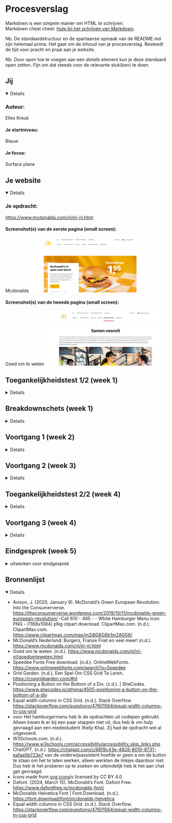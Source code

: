 # Procesverslag
Markdown is een simpele manier om HTML te schrijven.  
Markdown cheat cheet: [Hulp bij het schrijven van Markdown](https://github.com/adam-p/markdown-here/wiki/Markdown-Cheatsheet).

Nb. De standaardstructuur en de spartaanse opmaak van de README.md zijn helemaal prima. Het gaat om de inhoud van je procesverslag. Besteedt de tijd voor pracht en praal aan je website.

Nb. Door *open* toe te voegen aan een *details* element kun je deze standaard open zetten. Fijn om dat steeds voor de relevante stuk(ken) te doen.





## Jij

<details open>

  ### Auteur:
  Elles Kreuk

  #### Je startniveau:
  Blauw 

  #### Je focus:
  Surface plane 
 
</details>





## Je website

<details open>

  ### Je opdracht:
  https://www.mcdonalds.com/nl/nl-nl.html

  #### Screenshot(s) van de eerste pagina (small screen): 
  Mcdonalds
  <img src="readme-images/homepagina.jpg" width="375px" alt="Homepagina van de mcdonalds">

  #### Screenshot(s) van de tweede pagina (small screen):
  Goed om te weten 
  <img src="readme-images/tweede-pagina.jpg" width="375px" alt="De goed om te weten pagina van de mcdonalds">
 
</details>



## Toegankelijkheidstest 1/2 (week 1)

<details>
  Met de screenreader heb je geen volgend kopniveau. Als je op de k drukt ga je meteen helemaal naar beneden bij de footer. Als ik op de h druk ga je naar de stukjes die gaan over het vinden van een baan. Als je een aantal keer op het pijltje drukt gaat de screenreader de woorden spellen. Heel veel funties worden voorgelezen met koppeling etc. Zo weet je wel meteen dat je daar op kan klikken. Het legt bij een aantal uit wat je bij die koppeling kan doen. Als je met de tabtoets over de pagina gaat komt er een zwart randje om de verschillende funties.

  <img src="readme-images/checklist-1" width="375px" alt="Checklist test 1 bladzijde 1">
  <img src="readme-images/checklist-2" width="375px" alt="Checklist test 1 bladzijde 2">
  <img src="readme-images/checklist-3" width="375px" alt="Checklist test 1 bladzijde 3">
  <img src="readme-images/checklist-4" width="375px" alt="Checklist test 1 bladzijde 4">
  <img src="readme-images/checklist-5" width="375px" alt="Checklist test 1 bladzijde 5">

  ### Bevindingen
-De website heeft veel errors in de html.
-Er zijn maar 2 soorten headings die gebruikt worden 2 en 5
-De afbeeldingen hebben niet allemaal een alt tekst, en er zijn afbeeldingen met een alt tekst die niet kloppen.
-Niet bij alle afbeeldingen waar tekst in staat is de tekst goed te lezen.
-De website maakt gebruik van simpel/normaal taalgebruik.
-De website heet geen microinteracties.
-Als met de screenreader met tab over de pagina heen gaat komt er een zwart randje op de verschillende functies.
-De website is goed te gebruiken op de mobiel, alleen zijn er een aantal afbeeldingen die niet wilde laden.
</details>



## Breakdownschets (week 1)

<details>

  ### de hele pagina: 
  <img src="readme-images/Breakdownschets.png" alt="breakdown van de hele pagina">

  ### dynamisch deel (bijv menu): 
  <img src="readme-images/dummy-plaatje.jpg" width="375px" alt="breakdown van een dynamisch deel">  

</details>





## Voortgang 1 (week 2)

<details>

  ### Stand van zaken
  Het schrijven van de html ging wel redelijk goed. Ik heb al alle tekst en afbeeldingen in een header, body en footer gezet. Ik heb al een aantal dingen opgesplitst in sections en articles. En in css al wat geprobeerd met borders, margins, fonts, widhts. Wel moet ik nog kijken naar hoe ik alles in de nav ga zetten.

<img src="readme-images/website-week-2.png" alt="Screenshot van de tot nu toe gemaakte website">
<img src="readme-images/code-website-week-2.png" alt="Screenshot van de tot nu toe gemaakte html">
<img src="readme-images/css-website-week-2.png" alt="Screenshot van de tot nu toe gemaakte css">



  ### Agenda voor meeting

  student 1 Elles:
  -Ik zou graag willen weten hoe je de css op de 2e pagina kan krijgen. Aangezien alles van de eerste pagina ook word toegepast op de 2e.
  -Wat kan ik het beste toepassen bij de cheeseburger/afbeeldingen en hoe? (flexbox/grid)
  -Hoe kan ik een uitklap menu maken, die zichtbaar wordt als de pagina een groter formaat is?

  student 2 Artemis:
  -Problemen met het starten van het maken van de website

  student 3 Marie Janette:
  -Een schuifknop, indeling van afbeelding

  student 4 Brita: -


  ### Verslag van meeting

  - focus state voor toegankelijkheid
  - op de body een class zetten op de 2e pagina (aan docent vragen) en anders een 2e css
  - media query, als mijn scherm zo groot is dan doet het dit @media only screen (max widht)
  - menu ook met @media.. en de opdracht maken over het hamburger menu
  - possition relative voor hamburger plaatje, position absolute voor tekst, left: ..px en dan ook weer aanpassen voor mobiele versie

</details>





## Voortgang 2 (week 3)

<details>

  ### Stand van zaken
  Ik was eigenlijk nog niet verder gegaan aan mijn website, dus heb ik niet een foto om te laten zien hoe ver ik was.


  ### Agenda voor meeting

  student 1 Elles: Kan ik een class op de body zetten voor op de 2e pagina?

  student 2 Artemis: Hoe krijg ik een stuk tekst over een afbeelding

  student 3 Marie Janette: Hoe kan ik een video toevoegen en hoe stopzetten?


  ### Verslag van meeting
  hier na afloop snel de uitkomsten van de meeting vastleggen

  - @media query motion stopzetten
  - Met een class op de body kan je de pagina's onderscheiden
  - Met positioning kan je elementen over een element zetten


</details>





## Toegankelijkheidstest 2/2 (week 4)

<details>

  ### Bevindingen
  <img src="readme-images/checklist-1.2.jpeg" width="375px" alt="Checklist test 2 bladzijde 1">
  <img src="readme-images/checklist-2.2.jpeg" width="375px" alt="Checklist test 2 bladzijde 2">
  <img src="readme-images/checklist-3.2.jpeg" width="375px" alt="Checklist test 2 bladzijde 3">
  <img src="readme-images/checklist-4.2.jpeg" width="375px" alt="Checklist test 2 bladzijde 4">
  <img src="readme-images/checklist-5.2.jpeg" width="375px" alt="Checklist test 2 bladzijde 5">

-Ik kwam er achter dat mijn website nog niet heel toegankelijk is, maar dat komt ook omdat mijn website nog niet helemaal af was.
-Zo is de focus state nog niet heel mooi 
-Ik moet nog een aantal alt teksten toevoegen
-Het contrast is wel goed op mijn pagina
-Ik heb verschillende headings op volgorde
-Ik heb geen skiplink

</details>





## Voortgang 3 (week 4)

<details>

  ### Stand van zaken
  - Ik had moeite met het toevoegen van een sluit knop in het menu. 
  - Het maken van de grids ging erg goed.
  - Het potitioneren lukte ook.
  - Ik had wel al de html voor de 2e pagina, alleen moest ik deze nog stylen.


 <img src="readme-images/menu-zonder-sluitknop.png" width="375px" alt="Sluitknop kwam niet tevoorschijn rechts boven">
 <img src="readme-images/grid-1.png" width="375px" alt="Positioneren 1e pagina">
 <img src="readme-images/grid-2.png" width="375px" alt="Grid 1e pagina">



  ### Agenda voor meeting
  student 1 Elles: Hoe toon je de sluitknop in een hamburger menu? Hoe kan ik de Focus state goed vormgeven, die bij mij een beetje raar.

  student 2 Marie Janette: Mijn menu verdwijnt achter de teksten hoe kan ik dit oplossen.

  student 3 Brita: Nav naast elkaar flexen? :avtive class toevoegen?

  student 4 Kelly Neutel: geen vraag gestelt

  ### Verslag van meeting
 
  - Ik ga mijn sluit button in de nav zetten en deze rechts boven zetten. 
  - Op het mcdonalds logo ga ik een z-index zetten, zodat deze voor de nav te voor schijn komt.
  - Focus state kan niet anders getoont worden.
  - Ik had a op de buttons gezet, maar dat hoeft helemaal niet.
  - Ik heb Marie Janette geholpen, foor te zeggen dat ze position moest toepassen en een z-index op haar menu moest zetten.

</details>





## Eindgesprek (week 5)

<details>
  <summary>uitwerken voor eindgesprek</summary>

  ### Je uitkomst - karakteristiek screenshots:
  <img src="readme-images/homepagina-mc.jpg" width="375px" alt="Uitomst homepagina">
  <img src="readme-images/homepagina-mc-telefoon.jpg" width="375px" alt="Uitomst homepagina telefoon">
  <img src="readme-images/2e-pagina-mc.jpg" width="375px" alt="Uitomst goed om te weten pagina">
  <img src="readme-images/2e-pagina-mc-telefoon.jpg" width="375px" alt="Uitomst goed om te weten pagina telefoon">



  ### Dit ging goed/Heb ik geleerd: 
  Korte omschrijving met plaatjes
  - Ik heb dit blok geleerd om grids te maken, te positioneren, animaties te maken.
  - Ook heb ik nu gedacht aan de toegankelijkheid, door als je over een knop hovert, je een kleur krijgt en de knop groter wordt. Of door alt teksten en aria labels toe te voegen. Ook heb ik een focus state toegevoegd.
  - Ook heb ik gekeken naar welke aanpassingen in kon maken aan het orginele design. Ik heb de randen ronder gemaakt en de header een pop of color gegeven. 

  <img src="readme-images/Grid-uitkomst.png" width="375px" alt="Grid">


  ### Dit was lastig/Is niet gelukt:
 - Ik wilde een skip link maken, ik was hier ook mee bezig. Alleen had ik net niet genoeg tijd om het voor elkaar te krijgen, ik moest dan alles in mijn css aanpassen met main ervoor. Eerst had ik wel wat moeite met het maken van de grids, maar na het terug kijken van de opdrachten die we hiervoor hadden gemaakt ben ik er uiteindelijk uitgekomen.
 - Het maken van het hamburger menu vond ik wel erg lastig, ik heb ook om hulp gevraagd aan de docent, studentassistent en medestudenten.

  <img src="readme-images/skiplink.jpeg" width="375px" alt="Skiplink html">
  <img src="readme-images/skiplink-css.jpeg" width="375px" alt="Skiplink css">
 

  

  
</details>





## Bronnenlijst

<details open>

  - Avison, J. (2020, January 9). McDonald’s Green European Revolution. Into the Consumerverse. https://theconsumerverse.wordpress.com/2019/10/11/mcdonalds-green-european-revolution/
  -Call 610 - 465 - - White Hamburger Menu Icon PNG - (1168x1084) pNg clipart download. ClipartMax.com. (n.d.). ClipartMax.com. https://www.clipartmax.com/max/m2i8G6G6b1m2A0G6/
  - McDonald’s Nederland: Burgers, Franse Friet en veel meer! (n.d.). https://www.mcdonalds.com/nl/nl-nl.html
  - Goed om te weten. (n.d.). https://www.mcdonalds.com/nl/nl-nl/goedomteweten.html
  - Speedee Fonts Free download. (n.d.). OnlineWebFonts. https://www.onlinewebfonts.com/search?q=Speedee
  - Grid Garden. (n.d.). Een Spel Om CSS Grid Te Leren. https://cssgridgarden.com/#nl
  - Positioning a Button on the Bottom of a Div. (z.d.). | SheCodes. https://www.shecodes.io/athena/4505-positioning-a-button-on-the-bottom-of-a-div
  - Equal width columns in CSS Grid. (n.d.). Stack Overflow. https://stackoverflow.com/questions/47601564/equal-width-columns-in-css-grid
  - voor Het hamburgermenu heb ik de opdrachten uit codepen gebruikt. Alleen kwam ik er bij een paar stappen niet uit, dus heb ik om hulp gevraagd aan een medestudent (Kelly Kha). Zij had de opdracht wel al uitgevoerd.
  - W3Schools.com. (n.d.). https://www.w3schools.com/accessibility/accessibility_skip_links.php
  - ChatGPT. (n.d.). https://chatgpt.com/c/66f9c43e-4828-8010-8731-eafaa5b723e7 van de onderwijsassistent hoefde er geen a om de button te staan om het te laten werken, alleen werkten de linkjes daardoor niet. Dus heb ik het proberen op te zoeken en uiteindelijk heb ik het aan chat gpt gevraagd.
  - Icons made from <a href="https://www.onlinewebfonts.com/icon">svg icons</a>is licensed by CC BY 4.0
- Dafont. (2024, March 15). McDonald’s Font. Dafont Free. https://www.dafontfree.io/mcdonalds-font/
- McDonalds Helvetica Font | Font.Download. (n.d.). https://font.download/font/mcdonalds-helvetica
- Equal width columns in CSS Grid. (n.d.). Stack Overflow. https://stackoverflow.com/questions/47601564/equal-width-columns-in-css-grid

</details>